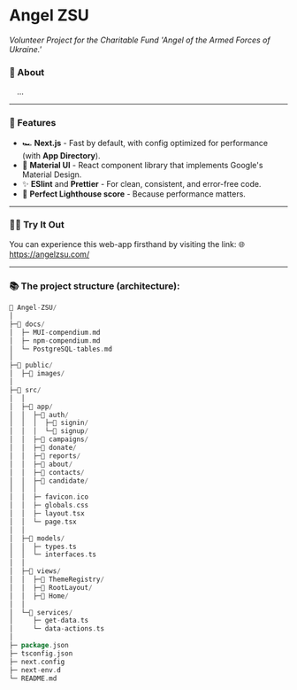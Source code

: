 # Angel ZSU

_Volunteer Project for the Charitable Fund 'Angel of the Armed Forces of Ukraine.'_

### 📒 About
&emsp;...





- - -

### 🔩 Features
+ 🏎️ **Next.js** - Fast by default, with config optimized for performance (with **App Directory**).
+ 💅 **Material UI** - React component library that implements Google's Material Design.
+ ✨ **ESlint** and **Prettier** - For clean, consistent, and error-free code.
+ 💯 **Perfect Lighthouse score** - Because performance matters.

- - -

### 🧑‍💻 Try It Out
You can experience this web-app firsthand by visiting the link: 🌐 https://angelzsu.com/

- - -

### 📚 The project structure (architecture):

```go
📁 Angel-ZSU/
│
├─📁 docs/
│  ├─ MUI-compendium.md
│  ├─ npm-compendium.md
│  └─ PostgreSQL-tables.md
│
├─📁 public/
│  ├─📁 images/
│
├─📁 src/
│  │
│  ├─📁 app/
│  │  ├─📁 auth/
│  │  │  ├─📁 signin/
│  │  │  └─📁 signup/
│  │  ├─📁 campaigns/
│  │  ├─📁 donate/
│  │  ├─📁 reports/
│  │  ├─📁 about/
│  │  ├─📁 contacts/
│  │  ├─📁 candidate/
│  │  │
│  │  ├─ favicon.ico
│  │  ├─ globals.css
│  │  ├─ layout.tsx
│  │  └─ page.tsx
│  │
│  ├─📁 models/
│  │  ├─ types.ts
│  │  └─ interfaces.ts
│  │
│  ├─📁 views/
│  │  ├─📁 ThemeRegistry/
│  │  ├─📁 RootLayout/
│  │  ├─📁 Home/
│  │
│  └─📁 services/
│     ├─ get-data.ts
│     └─ data-actions.ts
│
├─ package.json
├─ tsconfig.json
├─ next.config
├─ next-env.d
└─ README.md
```
